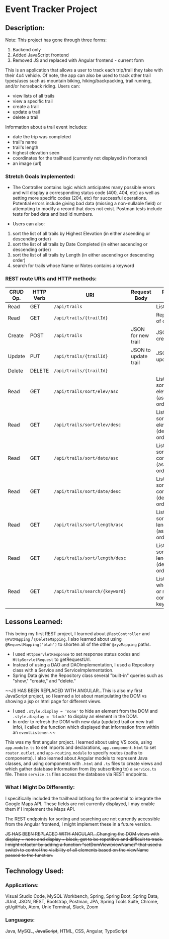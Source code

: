 # Event Tracker Project

## Description:
Note: This project has gone through three forms:
1. Backend only
2. Added JavaScript frontend
3. Removed JS and replaced with Angular frontend - current form

This is an application that allows a user to track each trip/trail they take with their 4x4 vehicle. Of note, the app can also be used to track other trail types/uses such as mountain biking, hiking/backpacking, trail running, and/or horseback riding.  Users can:
- view lists of all trails
- view a specific trail
- create a trail
- update a trail
- delete a trail

Information about a trail event includes:
- date the trip was completed
- trail's name
- trail's length
- highest elevation seen
- coordinates for the trailhead (currently not displayed in frontend)
- an image (url)  

### Stretch Goals Implemented:
- The Controller contains logic which anticipates many possible errors and will display a corresponding status code (400, 404, etc) as well as setting more specific codes (204, etc) for successful operations.  Potential errors include giving bad data (missing a non-nullable field) or attempting to modify a record that does not exist.  Postman tests include tests for bad data and bad id numbers.

- Users can also:
1. sort the list of all trails by Highest Elevation (in either ascending or descending order)
2. sort the list of all trails by Date Completed (in either ascending or descending order)
3. sort the list of all trails by Length (in either ascending or descending order)
4. search for trails whose Name or Notes contains a keyword

### REST route URIs and HTTP methods:
| CRUD Op. | HTTP Verb | URI                         | Request Body | Response Body |
|----------|-----------|-----------------------------|--------------|---------------|
| Read     | GET       | `/api/trails`               |              | List of all trails |
| Read     | GET       | `/api/trails/{trailId}`     |              | Representation of one trail |
| Create   | POST      | `/api/trails`               | JSON for new trail| JSON of created trail |
| Update   | PUT       | `/api/trails/{trailId}`     | JSON to update trail | JSON of updated trail |
| Delete   | DELETE    | `/api/trails/{trailId}`     |              | |
| Read     | GET       | `/api/trails/sort/elev/asc` |              | List of trails sorted by elevation (ascending order)|
| Read     | GET       | `/api/trails/sort/elev/desc`|              | List of trails sorted by elevation (descending order)|
| Read     | GET       | `/api/trails/sort/date/asc` |              | List of trails sorted by date completed (ascending order)|
| Read     | GET       | `/api/trails/sort/date/desc`|              | List of trails sorted by date completed (descending order)|
| Read     | GET       | `/api/trails/sort/length/asc` |              | List of trails sorted by length (ascending order)|
| Read     | GET       | `/api/trails/sort/length/desc`|              | List of trails sorted by length (descending order)|
| Read     | GET       | `/api/trails/search/{keyword}`|              | List of trails whose name or notes contains the keyword|

## Lessons Learned:
This being my first REST project, I learned about `@RestController` and `@PutMapping` / `@DeleteMapping`.  I also learned about using `@RequestMapping('blah')` to shorten all of the other `@xyzMapping` paths.
- I used `HttpServletResponse` to set response status codes and `HttpServletRequest` to getRequestUrl.  
- Instead of using a DAO and DAOImplementation, I used a Repository class with a Service and ServiceImplementation.  
- Spring Data gives the Repository class several "built-in" queries such as "show," "create," and "delete."

~~JS HAS BEEN REPLACED WITH ANGULAR...This is also my first JavaScript project, so I learned a lot about manipulating the DOM vs showing a jsp or html page for different views.
- I used `.style.display = 'none'` to hide an element from the DOM and `.style.display = 'block'` to display an element in the DOM.  
- In order to refresh the DOM with new data (updated trail or new trail info), I called the function which displayed that information from within an `eventListener`.~~

This was my first angular project.  I learned about using VS code, using `app.module.ts` to set imports and declarations, `app.component.html` to set `router.outlet`, and `app-routing.module` to specify routes (paths to components).  I also learned about Angular models to represent Java classes, and using components with `.html` and `.ts` files to create views and which gather database information from (by subscribing to) a `service.ts` file.  These `service.ts` files access the database via REST endpoints.  


### What I Might Do Differently:
I specifically included the trailhead lat/long for the potential to integrate the Google Maps API. These fields are not currently displayed, I may enable them if I implement the Maps API.

The REST endpoints for sorting and searching are not currently accessible from the  Angular frontend, I might implement these in a future version.  

~~JS HAS BEEN REPLACED WITH ANGULAR...Changing the DOM views with display = none and display = block, got to be repetitive and difficult to track.  I might refactor by adding a function "setDomView(viewName)" that used a switch to control the visibility of all elements based on the viewName passed to the function.~~  

## Technology Used:
### Applications:
Visual Studio Code, MySQL Workbench, Spring, Spring Boot, Spring Data, JUnit, JSON, REST, Bootstrap, Postman, JPA, Spring Tools Suite, Chrome, git/gitHub, Atom, Unix Terminal, Slack, Zoom

### Languages:
Java, MySQL, ~~JavaScript~~, HTML, CSS, Angular, TypeScript
